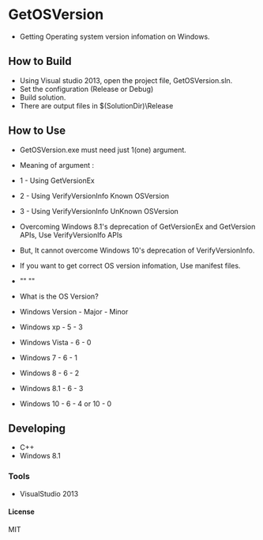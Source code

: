 # GetOSVersion
* Getting Operating system version infomation on Windows.

## How to Build
* Using Visual studio 2013, open the project file, GetOSVersion.sln.
* Set the configuration (Release or Debug)
* Build solution.
* There are output files in $(SolutionDir)\Release

## How to Use
* GetOSVersion.exe must need just 1(one) argument.
* Meaning of argument :
* 1 - Using GetVersionEx
* 2 - Using VerifyVersionInfo Known OSVersion
* 3 - Using VerifyVersionInfo UnKnown OSVersion

* Overcoming Windows 8.1's deprecation of GetVersionEx and GetVersion APIs, Use VerifyVersionIfo APIs
* But, It cannot overcome Windows 10's deprecation of VerifyVersionInfo.
* If you want to get correct OS version infomation, Use manifest files. 
* "<!-- Windows 10 -->"
  "<supportedOS Id="{8e0f7a12-bfb3-4fe8-b9a5-48fd50a15a9a}"/>"

* What is the OS Version?
* Windows Version 	- Major - Minor
* Windows xp 		- 5 	- 3
* Windows Vista 	- 6 	- 0
* Windows 7 		- 6 	- 1
* Windows 8 		- 6 	- 2
* Windows 8.1 		- 6 	- 3
* Windows 10 		- 6 	- 4 	or 10 	- 0

## Developing
* C++
* Windows 8.1

### Tools
* VisualStudio 2013

#### License
MIT